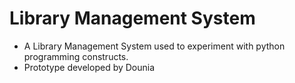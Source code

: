 # Library Management System

- A Library Management System used to experiment with python programming constructs.
- Prototype developed by Dounia
